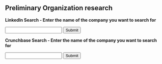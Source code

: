 ## Preliminary Organization research

<html>
<body>

<p><b>LinkedIn Search - Enter the name of the company you want to search for</b></p>

<form target="_blank" action="https://www.linkedin.com/vsearch/p">
	<input name="keywords">
	<input type="submit">
</form>

<p><b>Crunchbase Search - Enter the name of the company you want to search for</b></p>

<form target="_blank" action="https://www.crunchbase.com/app/search">
	<input name="q">
	<input type="submit">
</form>


</body>
</html>
